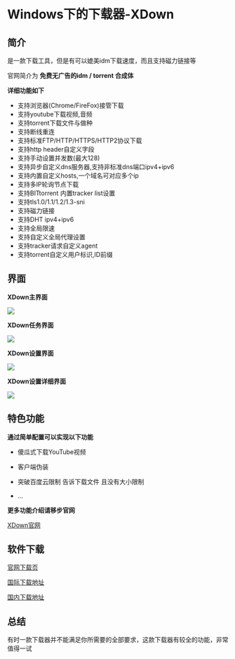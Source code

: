 # Windows下的下载器-XDown

## 简介

是一款下载工具，但是有可以媲美idm下载速度，而且支持磁力链接等

官网简介为 **免费无广告的idm / torrent 合成体**

**详细功能如下**

+ 支持浏览器(Chrome/FireFox)接管下载
+ 支持youtube下载视频,音频
+ 支持torrent下载文件与做种
+ 支持断线重连
+ 支持标准FTP/HTTP/HTTPS/HTTP2协议下载
+ 支持http header自定义字段
+ 支持手动设置并发数(最大128)
+ 支持异步自定义dns服务器,支持非标准dns端口ipv4+ipv6
+ 支持内置自定义hosts,一个域名可对应多个ip
+ 支持多IP轮询节点下载
+ 支持BITtorrent 内置tracker list设置
+ 支持tls1.0/1.1/1.2/1.3-sni
+ 支持磁力链接
+ 支持DHT ipv4+ipv6
+ 支持全局限速
+ 支持自定义全局代理设置
+ 支持tracker请求自定义agent
+ 支持torrent自定义用户标识,ID前缀

## 界面

**XDown主界面**

![](https://github.com/tothepythonmoon/2badaoblog/blob/master/blog/No_0006_windows%E4%B8%8B%E7%9A%84%E4%B8%8B%E8%BD%BD%E5%99%A8-XDown/Xdown%E7%95%8C%E9%9D%A2.png?raw=true)

**XDown任务界面**

![](https://github.com/tothepythonmoon/2badaoblog/blob/master/blog/No_0006_windows%E4%B8%8B%E7%9A%84%E4%B8%8B%E8%BD%BD%E5%99%A8-XDown/XDown%E4%BB%BB%E5%8A%A1%E7%95%8C%E9%9D%A2.png?raw=true)

**XDown设置界面**

![](https://github.com/tothepythonmoon/2badaoblog/blob/master/blog/No_0006_windows%E4%B8%8B%E7%9A%84%E4%B8%8B%E8%BD%BD%E5%99%A8-XDown/XDown%E8%AE%BE%E7%BD%AE%E7%95%8C%E9%9D%A2.png?raw=true)

**XDown设置详细界面**

![](https://github.com/tothepythonmoon/2badaoblog/blob/master/blog/No_0006_windows%E4%B8%8B%E7%9A%84%E4%B8%8B%E8%BD%BD%E5%99%A8-XDown/XDown%E8%AE%BE%E7%BD%AE%E8%AF%A6%E7%BB%86%E7%95%8C%E9%9D%A2.png?raw=true)

## 特色功能

**通过简单配置可以实现以下功能**

+ 傻瓜式下载YouTube视频

+ 客户端伪装

+ 突破百度云限制 告诉下载文件 且没有大小限制

+ ...

**更多功能介绍请移步官网**

[XDown官网](https://xdown.org/)

## 软件下载

[官网下载页](https://dl.xdown.org/xdown-1.0.2.9.zip)

[国际下载地址](https://dl.xdown.org/xdown-1.0.2.9.zip)

[国内下载地址](https://cn-dl.xdown.org:2053/xdown-1.0.2.9.zip)

## 总结

有时一款下载器并不能满足你所需要的全部要求，这款下载器有较全的功能，非常值得一试
